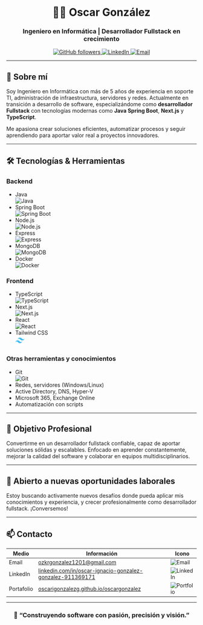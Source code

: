 <h1 align="center">👨‍💻 Oscar González</h1>
<h3 align="center">Ingeniero en Informática | Desarrollador Fullstack en crecimiento</h3>

<p align="center">
  <a href="https://github.com/oscarigonzalezg" target="_blank" rel="noopener noreferrer">
    <img alt="GitHub followers" src="https://img.shields.io/github/followers/oscarigonzalezg?style=social" />
  </a>
  <a href="https://www.linkedin.com/in/oscar-ignacio-gonzalez-gonzalez-911369171/" target="_blank" rel="noopener noreferrer">
    <img alt="LinkedIn" src="https://img.shields.io/badge/-LinkedIn-blue?style=flat-square&logo=linkedin&logoColor=white" />
  </a>
  <a href="mailto:ozkrgonzalez1201@gmail.com" target="_blank" rel="noopener noreferrer">
    <img alt="Email" src="https://img.shields.io/badge/-Email-D14836?style=flat-square&logo=gmail&logoColor=white" />
  </a>
</p>

---

## 🌟 Sobre mí

Soy Ingeniero en Informática con más de 5 años de experiencia en soporte TI, administración de infraestructura, servidores y redes. Actualmente en transición a desarrollo de software, especializándome como **desarrollador Fullstack** con tecnologías modernas como **Java Spring Boot**, **Next.js** y **TypeScript**.

Me apasiona crear soluciones eficientes, automatizar procesos y seguir aprendiendo para aportar valor real a proyectos innovadores.

---

## 🛠️ Tecnologías & Herramientas

### Backend  
- Java  
  <img alt="Java" src="https://cdn.jsdelivr.net/gh/devicons/devicon/icons/java/java-original.svg" width="24" />  
- Spring Boot  
  <img alt="Spring Boot" src="https://cdn.jsdelivr.net/gh/devicons/devicon/icons/spring/spring-original.svg" width="24" />  
- Node.js  
  <img alt="Node.js" src="https://cdn.jsdelivr.net/gh/devicons/devicon/icons/nodejs/nodejs-original.svg" width="24" />  
- Express  
  <img alt="Express" src="https://cdn.jsdelivr.net/gh/devicons/devicon/icons/express/express-original.svg" width="24" />  
- MongoDB  
  <img alt="MongoDB" src="https://cdn.jsdelivr.net/gh/devicons/devicon/icons/mongodb/mongodb-original.svg" width="24" />  
- Docker  
  <img alt="Docker" src="https://cdn.jsdelivr.net/gh/devicons/devicon/icons/docker/docker-original.svg" width="24" />  

### Frontend  
- TypeScript  
  <img alt="TypeScript" src="https://cdn.jsdelivr.net/gh/devicons/devicon/icons/typescript/typescript-original.svg" width="24" />  
- Next.js  
  <img alt="Next.js" src="https://cdn.jsdelivr.net/gh/devicons/devicon/icons/nextjs/nextjs-original.svg" width="24" />  
- React  
  <img alt="React" src="https://cdn.jsdelivr.net/gh/devicons/devicon/icons/react/react-original.svg" width="24" />  
- Tailwind CSS  
  <img alt="Tailwind CSS" src="https://raw.githubusercontent.com/devicons/devicon/master/icons/tailwindcss/tailwindcss-original.svg" width="24" />  

### Otras herramientas y conocimientos  
- Git  
  <img alt="Git" src="https://cdn.jsdelivr.net/gh/devicons/devicon/icons/git/git-original.svg" width="24" />  
- Redes, servidores (Windows/Linux)  
- Active Directory, DNS, Hyper-V  
- Microsoft 365, Exchange Online  
- Automatización con scripts  

---

## 🎯 Objetivo Profesional

Convertirme en un desarrollador fullstack confiable, capaz de aportar soluciones sólidas y escalables. Enfocado en aprender constantemente, mejorar la calidad del software y colaborar en equipos multidisciplinarios.

---

## 💼 Abierto a nuevas oportunidades laborales

Estoy buscando activamente nuevos desafíos donde pueda aplicar mis conocimientos y experiencia, y crecer profesionalmente como desarrollador fullstack. ¡Conversemos!

---

## 📫 Contacto

| Medio      | Información | Icono                                                                                 |
|------------|-------------|--------------------------------------------------------------------------------------|
| Email      | [ozkrgonzalez1201@gmail.com](mailto:ozkrgonzalez1201@gmail.com) | <img alt="Email" src="https://cdn.jsdelivr.net/gh/devicons/devicon/icons/gmail/gmail-original.svg" width="24" /> |
| LinkedIn   | [linkedin.com/in/oscar-ignacio-gonzalez-gonzalez-911369171](https://www.linkedin.com/in/oscar-ignacio-gonzalez-gonzalez-911369171/) | <img alt="LinkedIn" src="https://cdn.jsdelivr.net/gh/devicons/devicon/icons/linkedin/linkedin-original.svg" width="24" /> |
| Portafolio | [oscarigonzalezg.github.io/oscargonzalez](https://oscarigonzalezg.github.io/oscargonzalez/) | <img alt="Portfolio" src="https://cdn.jsdelivr.net/gh/devicons/devicon/icons/github/github-original.svg" width="24" /> |

---

<div align="center">

### 🚀 “Construyendo software con pasión, precisión y visión.”

</div>

